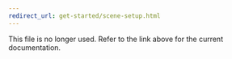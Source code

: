 ```yaml
---
redirect_url: get-started/scene-setup.html
---
```

This file is no longer used. Refer to the link above for the current documentation.
